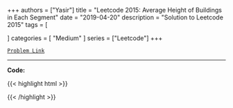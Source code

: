 
+++
authors = ["Yasir"]
title = "Leetcode 2015: Average Height of Buildings in Each Segment"
date = "2019-04-20"
description = "Solution to Leetcode 2015"
tags = [
    
]
categories = [
    "Medium"
]
series = ["Leetcode"]
+++



[`Problem Link`](https://leetcode.com/problems/average-height-of-buildings-in-each-segment/description/)

---

**Code:**

{{< highlight html >}}

{{< /highlight >}}

